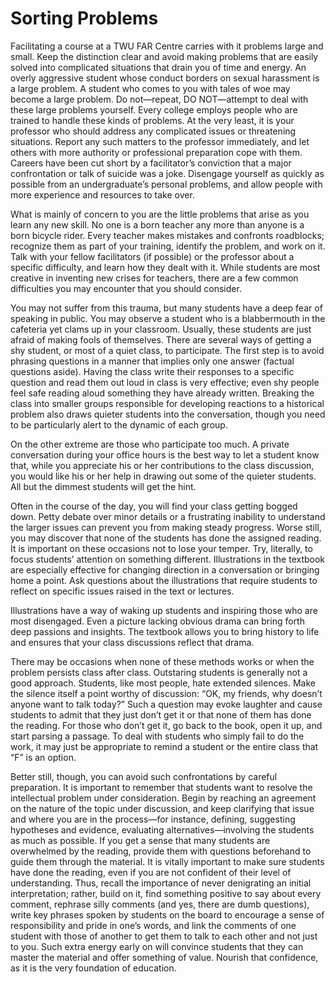 # Sorting Problems

Facilitating a course at a TWU FAR Centre carries with it problems large and small. Keep the distinction clear and avoid making problems that are easily solved into complicated situations that drain you of time and energy. An overly aggressive student whose conduct borders on sexual harassment is a large problem. A student who comes to you with tales of woe may become a large problem. Do not—repeat, DO NOT—attempt to deal with these large problems yourself. Every college employs people who are trained to handle these kinds of problems. At the very least, it is your professor who should address any complicated issues or threatening situations. Report any such matters to the professor immediately, and let others with more authority or professional preparation cope with them. Careers have been cut short by a facilitator’s conviction that a major confrontation or talk of suicide was a joke. Disengage yourself as quickly as possible from an undergraduate’s personal problems, and allow people with more experience and resources to take over.

What is mainly of concern to you are the little problems that arise as you learn any new skill. No one is a born teacher any more than anyone is a born bicycle rider. Every teacher makes mistakes and confronts roadblocks; recognize them as part of your training, identify the problem, and work on it. Talk with your fellow facilitators (if possible) or the professor about a specific difficulty, and learn how they dealt with it. While students are most creative in inventing new crises for teachers, there are a few common difficulties you may encounter that you should consider.

You may not suffer from this trauma, but many students have a deep fear of speaking in public. You may observe a student who is a blabbermouth in the cafeteria yet clams up in your classroom. Usually, these students are just afraid of making fools of themselves. There are several ways of getting a shy student, or most of a quiet class, to participate. The first step is to avoid phrasing questions in a manner that implies only one answer (factual questions aside). Having the class write their responses to a specific question and read them out loud in class is very effective; even shy people feel safe reading aloud something they have already written. Breaking the class into smaller groups responsible for developing reactions to a historical problem also draws quieter students into the conversation, though you need to be particularly alert to the dynamic of each group.

On the other extreme are those who participate too much. A private conversation during your office hours is the best way to let a student know that, while you appreciate his or her contributions to the class discussion, you would like his or her help in drawing out some of the quieter students. All but the dimmest students will get the hint.

Often in the course of the day, you will find your class getting bogged down. Petty debate over minor details or a frustrating inability to understand the larger issues can prevent you from making steady progress. Worse still, you may discover that none of the students has done the assigned reading. It is important on these occasions not to lose your temper. Try, literally, to focus students’ attention on something different. Illustrations in the textbook are especially effective for changing direction in a conversation or bringing home a point. Ask questions about the illustrations that require students to reflect on specific issues raised in the text or lectures.

Illustrations have a way of waking up students and inspiring those who are most disengaged. Even a picture lacking obvious drama can bring forth deep passions and insights. The textbook allows you to bring history to life and ensures that your class discussions reflect that drama.

There may be occasions when none of these methods works or when the problem persists class after class. Outstaring students is generally not a good approach. Students, like most people, hate extended silences. Make the silence itself a point worthy of discussion: “OK, my friends, why doesn’t anyone want to talk today?” Such a question may evoke laughter and cause students to admit that they just don’t get it or that none of them has done the reading. For those who don’t get it, go back to the book, open it up, and start parsing a passage. To deal with students who simply fail to do the work, it may just be appropriate to remind a student or the entire class that “F” is an option.

Better still, though, you can avoid such confrontations by careful preparation. It is important to remember that students want to resolve the intellectual problem under consideration. Begin by reaching an agreement on the nature of the topic under discussion, and keep clarifying that issue and where you are in the process—for instance, defining, suggesting hypotheses and evidence, evaluating alternatives—involving the students as much as possible. If you get a sense that many students are overwhelmed by the reading, provide them with questions beforehand to guide them through the material. It is vitally important to make sure students have done the reading, even if you are not confident of their level of understanding. Thus, recall the importance of never denigrating an initial interpretation; rather, build on it, find something positive to say about every comment, rephrase silly comments (and yes, there are dumb questions), write key phrases spoken by students on the board to encourage a sense of responsibility and pride in one’s words, and link the comments of one student with those of another to get them to talk to each other and not just to you. Such extra energy early on will convince students that they can master the material and offer something of value. Nourish that confidence, as it is the very foundation of education.
